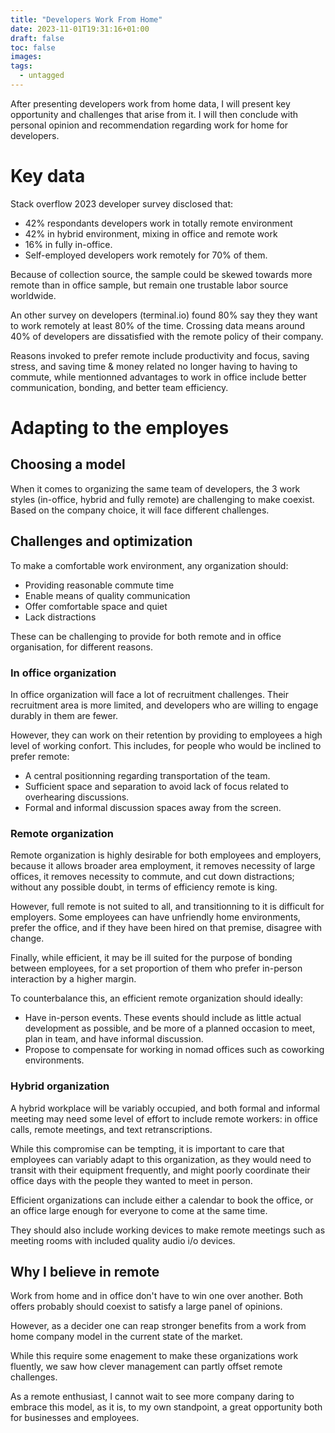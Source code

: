 ```yaml
---
title: "Developers Work From Home"
date: 2023-11-01T19:31:16+01:00
draft: false
toc: false
images:
tags: 
  - untagged
---
```


After presenting developers work from home data, I will present key opportunity and challenges that arise from it. 
I will then conclude with personal opinion and recommendation regarding work for home for developers.

# Key data

Stack overflow 2023 developer survey disclosed that:
- 42% respondants developers work in totally remote environment
- 42% in hybrid environment, mixing in office and remote work
- 16% in fully in-office.
- Self-employed developers work remotely for 70% of them. 

Because of collection source, the sample could be skewed towards more remote than in office sample, but remain one trustable labor source worldwide.

An other survey on developers (terminal.io) found 80% say they they want to work remotely at least 80% of the time. Crossing data means around 40% of developers are dissatisfied with the remote policy of their company.

Reasons invoked to prefer remote include productivity and focus, saving stress, and saving time & money related no longer having to having to commute,
while mentionned advantages to work in office include better communication, bonding, and better team efficiency.

# Adapting to the employes

## Choosing a model

When it comes to organizing the same team of developers, the 3 work styles (in-office, hybrid and fully remote) are challenging to make coexist. Based on the company choice, it will face different challenges.

## Challenges and optimization

To make a comfortable work environment, any organization should:
- Providing reasonable commute time
- Enable means of quality communication
- Offer comfortable space and quiet
- Lack distractions

These can be challenging to provide for both remote and in office organisation, for different reasons.

### In office organization

In office organization will face a lot of recruitment challenges. Their recruitment area is more limited, and developers who are willing to engage durably in them are fewer.

However, they can work on their retention by providing to employees a high level of working confort. This includes, for people who would be inclined to prefer remote:

- A central positionning regarding transportation of the team.
- Sufficient space and separation to avoid lack of focus related to overhearing discussions.
- Formal and informal discussion spaces away from the screen.

### Remote organization

Remote organization is highly desirable for both employees and employers, because it allows broader area employment, it removes necessity of large offices, it removes necessity to commute, and cut down distractions; without any possible doubt, in terms of efficiency remote is king.

However, full remote is not suited to all, and transitionning to it is difficult for employers. Some employees can have unfriendly home environments, prefer the office, and if they have been hired on that premise, disagree with change.

Finally, while efficient, it may be ill suited for the purpose of bonding between employees, for a set proportion of them who prefer in-person interaction by a higher margin.

To counterbalance this, an efficient remote organization should ideally:
- Have in-person events. These events should include as little actual development as possible, and be more of a planned occasion to meet, plan in team, and have informal discussion.
- Propose to compensate for working in nomad offices such as coworking environments.


### Hybrid organization

A hybrid workplace will be variably occupied, and both formal and informal meeting may need some level of effort to include remote workers: in office calls, remote meetings, and text retranscriptions.

While this compromise can be tempting, it is important to care that employees can variably adapt to this organization, as they would need to transit with their equipment frequently, and might poorly coordinate their office days with the people they wanted to meet in person.

Efficient organizations can include either a calendar to book the office, or an office large enough for everyone to come at the same time.

They should also include working devices to make remote meetings such as meeting rooms with included quality audio i/o devices.

## Why I believe in remote

Work from home and in office don't have to win one over another. Both offers probably should coexist to satisfy a large panel of opinions.

However, as a decider one can reap stronger benefits from a work from home company model in the current state of the market.

While this require some enagement to make these organizations work fluently, we saw how clever management can partly offset remote challenges.

As a remote enthusiast, I cannot wait to see more company daring to embrace this model, as it is, to my own standpoint, a great opportunity both for businesses and employees.